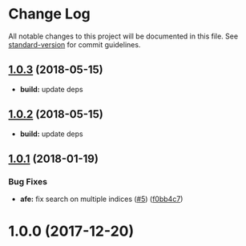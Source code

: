 # Change Log

All notable changes to this project will be documented in this file. See [standard-version](https://github.com/conventional-changelog/standard-version) for commit guidelines.

<a name="1.0.3"></a>
## [1.0.3](https://github.com/azure-seed/azure-functions-elasticizer/compare/v1.0.2...v1.0.3) (2018-05-15)


* **build:** update deps



<a name="1.0.2"></a>
## [1.0.2](https://github.com/azure-seed/azure-functions-elasticizer/compare/v1.0.1...v1.0.2) (2018-05-15)


* **build:** update deps



<a name="1.0.1"></a>
## [1.0.1](https://github.com/azure-seed/azure-functions-elasticizer/compare/v1.0.0...v1.0.1) (2018-01-19)


### Bug Fixes

* **afe:** fix search on multiple indices ([#5](https://github.com/azure-seed/azure-functions-elasticizer/issues/5)) ([f0bb4c7](https://github.com/azure-seed/azure-functions-elasticizer/commit/f0bb4c7))



<a name="1.0.0"></a>
# 1.0.0 (2017-12-20)
